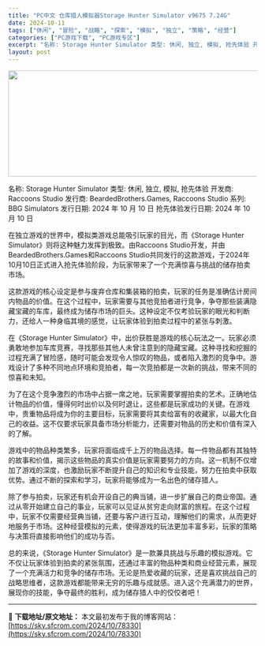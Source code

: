 ```yaml
---
title: "PC中文 仓库猎人模拟器Storage Hunter Simulator v9675 7.24G"
date: 2024-10-11
tags: ["休闲", "冒险", "战略", "探索", "模拟", "独立", "策略", "经营"]
categories: ["PC游戏下载", "PC游戏专区"]
excerpt: "名称: Storage Hunter Simulator 类型: 休闲, 独立, 模拟, 抢先体验 开发商: Raccoons Studio 发行商: BeardedBrothers.Games, Raccoons Studio 系列: BBG Simulators 发行日期: 2024 年 10 &hellip;"
layout: post
---
```


<img class="aligncenter size-full wp-image-78331" src="https://sky.sfcrom.com/wp-content/uploads/2024/10/2024101102422199.webp" alt="" width="660" height="215" />

名称: Storage Hunter Simulator
类型: 休闲, 独立, 模拟, 抢先体验
开发商: Raccoons Studio
发行商: BeardedBrothers.Games, Raccoons Studio
系列: BBG Simulators
发行日期: 2024 年 10 月 10 日
抢先体验发行日期: 2024 年 10 月 10 日

在独立游戏的世界中，模拟类游戏总能吸引玩家的目光，而《Storage Hunter Simulator》则将这种魅力发挥到极致。由Raccoons Studio开发，并由BeardedBrothers.Games和Raccoons Studio共同发行的这款游戏，于2024年10月10日正式进入抢先体验阶段，为玩家带来了一个充满惊喜与挑战的储存拍卖市场。

这款游戏的核心设定是参与废弃仓库和集装箱的拍卖，玩家的任务是准确估计房间内物品的价值。在这个过程中，玩家需要与其他竞拍者进行竞争，争夺那些装满隐藏宝藏的车库，最终成为储存市场的巨头。这种设定不仅考验玩家的眼光和判断力，还给人一种身临其境的感觉，让玩家体验到拍卖过程中的紧张与刺激。

在《Storage Hunter Simulator》中，出价获胜是游戏的核心玩法之一。玩家必须勇敢地参加车库竞赛，寻找那些其他人未曾注意到的隐藏宝藏。这种寻找和挖掘的过程充满了冒险感，随时可能会发现令人惊叹的物品，或者陷入激烈的竞争中。游戏设计了多种不同地点环境和竞拍者，每一次竞拍都是一次新的挑战，带来不同的惊喜和未知。

为了在这个竞争激烈的市场中占据一席之地，玩家需要掌握拍卖的艺术。正确地估计物品的价值，懂得何时出价以及何时退让，这些都是玩家成功的关键。在游戏中，贵重物品将成为你的主要目标，玩家需要将其卖给富有的收藏家，以最大化自己的收益。这不仅要求玩家具备市场分析能力，还需要对物品的历史和价值有深入的了解。

游戏中的物品种类繁多，玩家将面临成千上万的物品选择。每一件物品都有其独特的故事和价值，揭示这些物品的真实价值是玩家需要努力的方向。这一机制不仅增加了游戏的深度，也激励玩家不断提升自己的知识和专业技能，努力在拍卖中获取优势。通过不断的探索和学习，玩家将能够成为一名出色的储存猎人。

除了参与拍卖，玩家还有机会开设自己的典当铺，进一步扩展自己的商业帝国。通过从零开始建立自己的事业，玩家可以见证从贫穷走向财富的旅程。在这个过程中，玩家不仅需要经营典当铺，还要与客户进行互动，理解他们的需求，从而更好地服务于市场。这种经营模拟的元素，使得游戏的玩法更加丰富多彩，玩家的策略与决策将直接影响他们的成功与否。

总的来说，《Storage Hunter Simulator》是一款兼具挑战与乐趣的模拟游戏。它不仅让玩家体验到拍卖的紧张氛围，还通过丰富的物品种类和商业经营元素，展现了一个充满活力和竞争的储存市场。无论是热爱收藏的玩家，还是喜欢挑战自己的战略思维者，这款游戏都能带来无穷的乐趣与成就感。进入这个充满潜力的世界，展现你的技能，争夺最终的胜利，成为储存猎人中的佼佼者吧！

---
📖 **下载地址/原文地址：** 本文最初发布于我的博客网站：[https://sky.sfcrom.com/2024/10/78330](https://sky.sfcrom.com/2024/10/78330)
